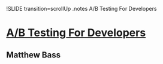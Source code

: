 !SLIDE transition=scrollUp
.notes A/B Testing For Developers

# [A/B Testing For Developers](http://speakerrate.com/talks/4400-a-b-testing-for-developers)
## Matthew Bass
